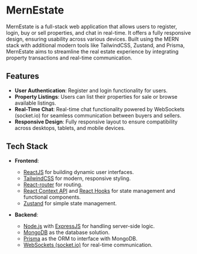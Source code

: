 # MernEstate

MernEstate is a full-stack web application that allows users to register, login, buy or sell properties, and chat in real-time. It offers a fully responsive design, ensuring usability across various devices. Built using the MERN stack with additional modern tools like TailwindCSS, Zustand, and Prisma, MernEstate aims to streamline the real estate experience by integrating property transactions and real-time communication.

## Features

- **User Authentication**: Register and login functionality for users.
- **Property Listings**: Users can list their properties for sale or browse available listings.
- **Real-Time Chat**: Real-time chat functionality powered by WebSockets (socket.io) for seamless communication between buyers and sellers.
- **Responsive Design**: Fully responsive layout to ensure compatibility across desktops, tablets, and mobile devices.
  
## Tech Stack

- **Frontend**: 
  - [ReactJS](https://reactjs.org/) for building dynamic user interfaces.
  - [TailwindCSS](https://tailwindcss.com/) for modern, responsive styling.
  - [React-router](https://reactrouter.com/) for routing.
  - [React Context API](https://reactjs.org/docs/context.html) and [React Hooks](https://reactjs.org/docs/hooks-intro.html) for state management and functional components.
  - [Zustand](https://zustand-demo.pmnd.rs/) for simple state management.

- **Backend**: 
  - [Node.js](https://nodejs.org/) with [ExpressJS](https://expressjs.com/) for handling server-side logic.
  - [MongoDB](https://www.mongodb.com/) as the database solution.
  - [Prisma](https://www.prisma.io/) as the ORM to interface with MongoDB.
  - [WebSockets (socket.io)](https://socket.io/) for real-time communication.

